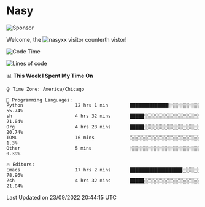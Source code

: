 # Nasy

<!--
<p align="center">
<img height="200" src="https://github-readme-stats.vercel.app/api?username=nasyxx&count_private=true&show_icons=true&theme=dracula&include_all_commits=true"/>
<img height="200" src="https://github-readme-stats.vercel.app/api/top-langs/?username=nasyxx&theme=dracula&hide=html,jupyter+notebook&count_private=true&show_icons=true"/>
</p>

  
----------------
-->

![Sponsor](https://img.shields.io/static/v1.svg?label=Sponsor&message=%E2%9D%A4&logo=GitHub&style=flat&color=pink)
 
Welcome, the ![nasyxx visitor counter](https://count.getloli.com/get/@nasyxx?theme=rule34)th vistor!
 
<!--START_SECTION:waka-->
![Code Time](http://img.shields.io/badge/Code%20Time-2%2C656%20hrs%2010%20mins-blue)

![Lines of code](https://img.shields.io/badge/From%20Hello%20World%20I%27ve%20Written-5%20Million%20lines%20of%20code-blue)

📊 **This Week I Spent My Time On** 

```text
⌚︎ Time Zone: America/Chicago

💬 Programming Languages: 
Python                   12 hrs 1 min        ██████████████░░░░░░░░░░░   55.74% 
sh                       4 hrs 32 mins       █████░░░░░░░░░░░░░░░░░░░░   21.04% 
Org                      4 hrs 28 mins       █████░░░░░░░░░░░░░░░░░░░░   20.74% 
TOML                     16 mins             ░░░░░░░░░░░░░░░░░░░░░░░░░   1.3% 
Other                    5 mins              ░░░░░░░░░░░░░░░░░░░░░░░░░   0.39%

🔥 Editors: 
Emacs                    17 hrs 2 mins       ███████████████████░░░░░░   78.96% 
Zsh                      4 hrs 32 mins       █████░░░░░░░░░░░░░░░░░░░░   21.04%

```


 Last Updated on 23/09/2022 20:44:15 UTC
<!--END_SECTION:waka-->

<!-- ![visitors](https://visitor-badge.laobi.icu/badge?page_id=nasyxx.nasyxx) -->
